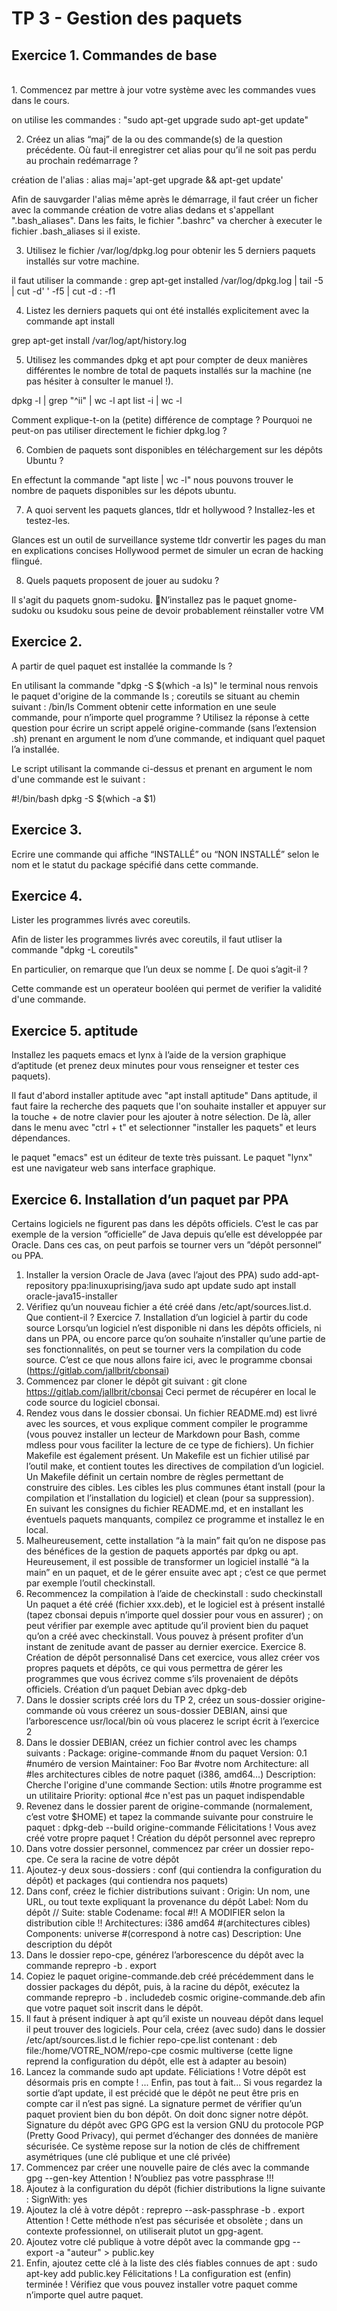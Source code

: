 # TP 3 - Gestion des paquets

## Exercice 1. Commandes de base
<br>
1. Commencez par mettre à jour votre système avec les commandes vues dans le cours.

on utilise les commandes : "sudo apt-get upgrade
                            sudo apt-get update"

                            
2. Créez un alias “maj” de la ou des commande(s) de la question précédente. Où faut-il enregistrer cet
alias pour qu’il ne soit pas perdu au prochain redémarrage ?

création de l'alias : alias maj='apt-get upgrade && apt-get update'


Afin de sauvgarder l'alias même après le démarrage, il faut créer un ficher avec la commande création de votre alias dedans et s'appellant ".bash_aliases". Dans les faits, le fichier ".bashrc" va chercher à executer le fichier .bash_aliases si il existe.

3. Utilisez le fichier /var/log/dpkg.log pour obtenir les 5 derniers paquets installés sur votre machine.

il faut utiliser la commande : 
 grep apt-get installed /var/log/dpkg.log | tail -5 | cut -d' ' -f5 | cut -d : -f1


4. Listez les derniers paquets qui ont été installés explicitement avec la commande apt install

grep apt-get install /var/log/apt/history.log


5. Utilisez les commandes dpkg et apt pour compter de deux manières différentes le nombre de total de
paquets installés sur la machine (ne pas hésiter à consulter le manuel !).

dpkg -l | grep "^ii" | wc -l
apt list -i | wc -l

 Comment explique-t-on la
(petite) différence de comptage ? Pourquoi ne peut-on pas utiliser directement le fichier dpkg.log ?


6. Combien de paquets sont disponibles en téléchargement sur les dépôts Ubuntu ?

En effectunt la commande "apt liste | wc -l" nous pouvons trouver le nombre de paquets disponibles sur les dépots ubuntu.


7. A quoi servent les paquets glances, tldr et hollywood ? Installez-les et testez-les.

Glances est un outil de surveillance systeme
tldr convertir les pages du man en explications concises
Hollywood permet de simuler un ecran de hacking flingué.

8. Quels paquets proposent de jouer au sudoku ?

Il s'agit du paquets gnom-sudoku.
N’installez pas le paquet gnome-sudoku ou ksudoku sous peine de devoir probablement réinstaller
votre VM

## Exercice 2.
A partir de quel paquet est installée la commande ls ? 

En utilisant la commande "dpkg -S $(which -a ls)"  le terminal nous renvois le paquet d'origine de la commande ls ; coreutils se situant au chemin suivant : /bin/ls
Comment obtenir cette information en une
seule commande, pour n’importe quel programme ? Utilisez la réponse à cette question pour écrire un
script appelé origine-commande (sans l’extension .sh) prenant en argument le nom d’une commande, et
indiquant quel paquet l’a installée.

Le script utilisant la commande ci-dessus et prenant en argument le nom d'une commande est le suivant :

#!/bin/bash
dpkg -S $(which -a $1)


## Exercice 3.
Ecrire une commande qui affiche “INSTALLÉ” ou “NON INSTALLÉ” selon le nom et le statut du package
spécifié dans cette commande.


## Exercice 4.
Lister les programmes livrés avec coreutils.

Afin de lister les programmes livrés avec coreutils, il faut utliser la commande "dpkg -L coreutils"

En particulier, on remarque que l’un deux se nomme [. 
De quoi s’agit-il ?

Cette commande est un operateur booléen qui permet de verifier la validité d'une commande.

## Exercice 5. aptitude
Installez les paquets emacs et lynx à l’aide de la version graphique d’aptitude (et prenez deux minutes
pour vous renseigner et tester ces paquets).

Il faut d'abord installer aptitude avec "apt install aptitude"
Dans aptitude, il faut faire la recherche des paquets que l'on souhaite installer et appuyer sur la touche + de notre clavier pour les ajouter à notre sélection. De là, aller dans le menu avec "ctrl + t" et selectionner "installer les paquets" et leurs dépendances.

le paquet "emacs" est un éditeur de texte très puissant.
Le paquet "lynx" est une navigateur web sans interface graphique.

## Exercice 6. Installation d’un paquet par PPA
Certains logiciels ne figurent pas dans les dépôts officiels. C’est le cas par exemple de la version ”officielle”
de Java depuis qu’elle est développée par Oracle. Dans ces cas, on peut parfois se tourner vers un ”dépôt
personnel” ou PPA.
1. Installer la version Oracle de Java (avec l’ajout des PPA)
sudo add-apt-repository ppa:linuxuprising/java
sudo apt update
sudo apt install oracle-java15-installer
2. Vérifiez qu’un nouveau fichier a été créé dans /etc/apt/sources.list.d. Que contient-il ?
Exercice 7. Installation d’un logiciel à partir du code source
Lorsqu’un logiciel n’est disponible ni dans les dépôts officiels, ni dans un PPA, ou encore parce qu’on
souhaite n’installer qu’une partie de ses fonctionnalités, on peut se tourner vers la compilation du code source.
C’est ce que nous allons faire ici, avec le programme cbonsai (https://gitlab.com/jallbrit/cbonsai)
1. Commencez par cloner le dépôt git suivant :
git clone https://gitlab.com/jallbrit/cbonsai
Ceci permet de récupérer en local le code source du logiciel cbonsai.
2. Rendez vous dans le dossier cbonsai. Un fichier README.md) est livré avec les sources, et vous explique
comment compiler le programme (vous pouvez installer un lecteur de Markdown pour Bash, comme
mdless pour vous faciliter la lecture de ce type de fichiers).
Un fichier Makefile est également présent. Un Makefile est un fichier utilisé par l’outil make, et
contient toutes les directives de compilation d’un logiciel. Un Makefile définit un certain nombre de
règles permettant de construire des cibles. Les cibles les plus communes étant install (pour la compilation et l’installation du logiciel) et clean (pour sa suppression).
En suivant les consignes du fichier README.md, et en installant les éventuels paquets manquants, compilez ce programme et installez le en local.
3. Malheureusement, cette installation “à la main” fait qu’on ne dispose pas des bénéfices de la gestion
de paquets apportés par dpkg ou apt. Heureusement, il est possible de transformer un logiciel installé
“à la main” en un paquet, et de le gérer ensuite avec apt ; c’est ce que permet par exemple l’outil
checkinstall.
4. Recommencez la compilation à l’aide de checkinstall :
sudo checkinstall
Un paquet a été créé (fichier xxx.deb), et le logiciel est à présent installé (tapez cbonsai depuis n’importe
quel dossier pour vous en assurer) ; on peut vérifier par exemple avec aptitude qu’il provient bien du paquet
qu’on a créé avec checkinstall.
Vous pouvez à présent profiter d’un instant de zenitude avant de passer au dernier exercice.
Exercice 8. Création de dépôt personnalisé
Dans cet exercice, vous allez créer vos propres paquets et dépôts, ce qui vous permettra de gérer les
programmes que vous écrivez comme s’ils provenaient de dépôts officiels.
Création d’un paquet Debian avec dpkg-deb
1. Dans le dossier scripts créé lors du TP 2, créez un sous-dossier origine-commande où vous créerez un
sous-dossier DEBIAN, ainsi que l’arborescence usr/local/bin où vous placerez le script écrit à l’exercice
2
2. Dans le dossier DEBIAN, créez un fichier control avec les champs suivants :
Package: origine-commande #nom du paquet
Version: 0.1 #numéro de version
Maintainer: Foo Bar #votre nom
Architecture: all #les architectures cibles de notre paquet (i386, amd64...)
Description: Cherche l'origine d'une commande
Section: utils #notre programme est un utilitaire
Priority: optional #ce n'est pas un paquet indispendable
3. Revenez dans le dossier parent de origine-commande (normalement, c’est votre $HOME) et tapez la
commande suivante pour construire le paquet :
dpkg-deb --build origine-commande
Félicitations ! Vous avez créé votre propre paquet !
Création du dépôt personnel avec reprepro
1. Dans votre dossier personnel, commencez par créer un dossier repo-cpe. Ce sera la racine de votre
dépôt
2. Ajoutez-y deux sous-dossiers : conf (qui contiendra la configuration du dépôt) et packages (qui contiendra nos paquets)
3. Dans conf, créez le fichier distributions suivant :
Origin: Un nom, une URL, ou tout texte expliquant la provenance du dépôt
Label: Nom du dépôt
// Suite: stable
Codename: focal #!! A MODIFIER selon la distribution cible !!
Architectures: i386 amd64 #(architectures cibles)
Components: universe #(correspond à notre cas)
Description: Une description du dépôt
4. Dans le dossier repo-cpe, générez l’arborescence du dépôt avec la commande
reprepro -b . export
5. Copiez le paquet origine-commande.deb créé précédemment dans le dossier packages du dépôt, puis,
à la racine du dépôt, exécutez la commande
reprepro -b . includedeb cosmic origine-commande.deb
afin que votre paquet soit inscrit dans le dépôt.
6. Il faut à présent indiquer à apt qu’il existe un nouveau dépôt dans lequel il peut trouver des logiciels.
Pour cela, créez (avec sudo) dans le dossier /etc/apt/sources.list.d le fichier repo-cpe.list
contenant :
deb file:/home/VOTRE_NOM/repo-cpe cosmic multiverse
(cette ligne reprend la configuration du dépôt, elle est à adapter au besoin)
7. Lancez la commande sudo apt update.
Féliciations ! Votre dépôt est désormais pris en compte ! ... Enfin, pas tout à fait... Si vous regardez
la sortie d’apt update, il est précidé que le dépôt ne peut être pris en compte car il n’est pas signé.
La signature permet de vérifier qu’un paquet provient bien du bon dépôt. On doit donc signer notre
dépôt.
Signature du dépôt avec GPG
GPG est la version GNU du protocole PGP (Pretty Good Privacy), qui permet d’échanger des données de
manière sécurisée. Ce système repose sur la notion de clés de chiffrement asymétriques (une clé publique et
une clé privée)
1. Commencez par créer une nouvelle paire de clés avec la commande
gpg --gen-key
Attention ! N’oubliez pas votre passphrase !!!
2. Ajoutez à la configuration du dépôt (fichier distributions la ligne suivante :
SignWith: yes
3. Ajoutez la clé à votre dépôt :
reprepro --ask-passphrase -b . export
Attention ! Cette méthode n’est pas sécurisée et obsolète ; dans un contexte professionnel, on utiliserait
plutot un gpg-agent.
4. Ajoutez votre clé publique à votre dépôt avec la commande
gpg --export -a "auteur" > public.key
5. Enfin, ajoutez cette clé à la liste des clés fiables connues de apt :
sudo apt-key add public.key
Félicitations ! La configuration est (enfin) terminée ! Vérifiez que vous pouvez installer votre paquet comme
n’importe quel autre paquet.